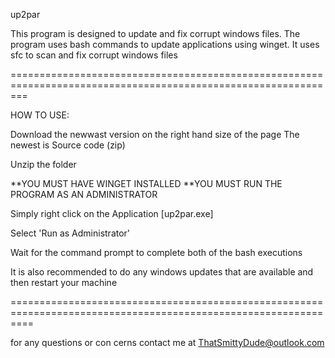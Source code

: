 
up2par

This program is designed to update and fix corrupt windows files. The program uses bash commands to update applications using winget. It uses sfc to scan and fix corrupt windows files

===============================================================================================================

HOW TO USE:

Download the newwast version on the right hand size of the page 
The newest is Source code (zip)

Unzip the folder  

**YOU MUST HAVE WINGET INSTALLED
**YOU MUST RUN THE PROGRAM AS AN ADMINISTRATOR

Simply right click on the Application [up2par.exe] 

Select 'Run as Administrator'

Wait for the command prompt to complete both of the bash executions

It is also recommended to do any windows updates that are available and then restart your machine

================================================================================================================

for any questions or con cerns contact me at ThatSmittyDude@outlook.com
